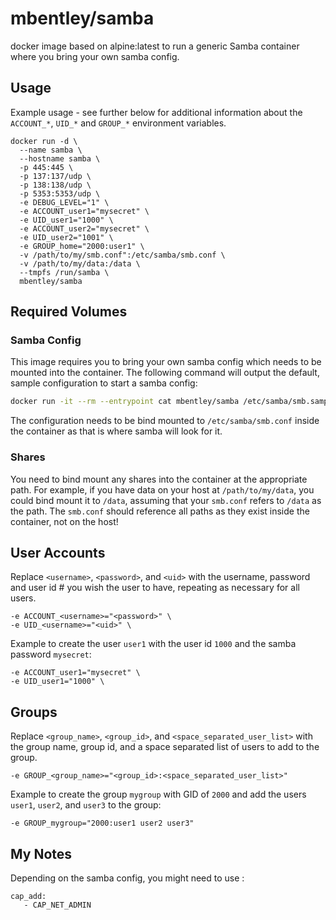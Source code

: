 # mbentley/samba

docker image based on alpine:latest to run a generic Samba container where you bring your own samba config.

## Usage

Example usage - see further below for additional information about the `ACCOUNT_*`, `UID_*` and `GROUP_*` environment variables.

```
docker run -d \
  --name samba \
  --hostname samba \
  -p 445:445 \
  -p 137:137/udp \
  -p 138:138/udp \
  -p 5353:5353/udp \
  -e DEBUG_LEVEL="1" \
  -e ACCOUNT_user1="mysecret" \
  -e UID_user1="1000" \
  -e ACCOUNT_user2="mysecret" \
  -e UID_user2="1001" \
  -e GROUP_home="2000:user1" \
  -v /path/to/my/smb.conf":/etc/samba/smb.conf \
  -v /path/to/my/data:/data \
  --tmpfs /run/samba \
  mbentley/samba
```

## Required Volumes

### Samba Config

This image requires you to bring your own samba config which needs to be mounted into the container. The following command will output the default, sample configuration to start a samba config:

```bash
docker run -it --rm --entrypoint cat mbentley/samba /etc/samba/smb.sample.conf
```

The configuration needs to be bind mounted to `/etc/samba/smb.conf` inside the container as that is where samba will look for it.

### Shares

You need to bind mount any shares into the container at the appropriate path. For example, if you have data on your host at `/path/to/my/data`, you could bind mount it to `/data`, assuming that your `smb.conf` refers to `/data` as the path. The `smb.conf` should reference all paths as they exist inside the container, not on the host!

## User Accounts

Replace `<username>`, `<password>`, and `<uid>` with the username, password and user id # you wish the user to have, repeating as necessary for all users.

```
-e ACCOUNT_<username>="<password>" \
-e UID_<username>="<uid>" \
```

Example to create the user `user1` with the user id `1000` and the samba password `mysecret`:

```
-e ACCOUNT_user1="mysecret" \
-e UID_user1="1000" \
```

## Groups

Replace `<group_name>`, `<group_id>`, and `<space_separated_user_list>` with the group name, group id, and a space separated list of users to add to the group.

```
-e GROUP_<group_name>="<group_id>:<space_separated_user_list>"
```

Example to create the group `mygroup` with GID of `2000` and add the users `user1`, `user2`, and `user3` to the group:

```
-e GROUP_mygroup="2000:user1 user2 user3"
```

## My Notes

Depending on the samba config, you might need to use :

```
cap_add:
   - CAP_NET_ADMIN
```
